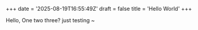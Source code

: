 +++
date = '2025-08-19T16:55:49Z'
draft = false
title = 'Hello World'
+++

Hello, One two three?
just testing ~